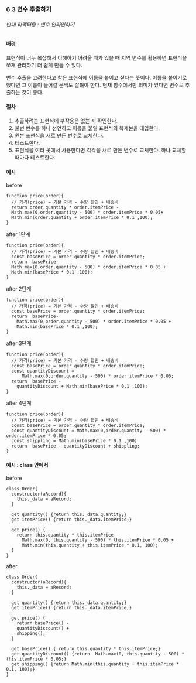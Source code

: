 ### 6.3 변수 추출하기
###### 반대 리팩터링 : _변수 인라인하기_
#### 배경

  표현식이 너무 복잡해서 이해하기 어려울 때가 있을 때 지역 변수를 활용하면 표현식을 쪼개 관리하기 더 쉽게 만들 수 있다.

변수 추출을 고려한다고 함은 표현식에 이름을 붙이고 싶다는 뜻이다. 이름을 붙이기로 했다면 그 이름이 들어갈 문맥도 살펴야 한다. 현재 함수에서만 의미가 있다면 변수로 추출하는 것이 좋다.

#### 절차
1. 추출하려는 표현식에 부작용은 없는 지 확인한다.
2. 불변 변수를 하나 선언하고 이름을 붙일 표현식의 복제본을 대입한다.
3. 원본 표현식을 새로 만든 변수로 교체한다.
4. 테스트한다.
5. 표현식을 여러 곳에서 사용한다면 각각을 새로 만든 변수로 교체한다. 하나 교체할 때마다 테스트한다.

#### 예시
before
```
function price(order){
  // 가격(price) = 기본 가격 - 수량 할인 + 배송비
  return order.quantity * order.itemPrice - 
  Math.max(0,order.quantity - 500) * order.itemPrice * 0.05+
  Math.min(order.quantity + order.itemPrice * 0.1 ,100);
}
```
after 1단계
```
function price(order){
  // 가격(price) = 기본 가격 - 수량 할인 + 배송비
  const basePrice = order.quantity * order.itemPrice;
  return  basePrice- 
  Math.max(0,order.quantity - 500) * order.itemPrice * 0.05 +
  Math.min(basePrice * 0.1 ,100);
}
```
after 2단계
```
function price(order){
  // 가격(price) = 기본 가격 - 수량 할인 + 배송비
  const basePrice = order.quantity * order.itemPrice;
  return  basePrice- 
    Math.max(0,order.quantity - 500) * order.itemPrice * 0.05 +
    Math.min(basePrice * 0.1 ,100);
}
```
after 3단계
```
function price(order){
  // 가격(price) = 기본 가격 - 수량 할인 + 배송비
  const basePrice = order.quantity * order.itemPrice;
  const quantityDiscount = 
      Math.max(0,order.quantity - 500) * order.itemPrice * 0.05;
  return  basePrice - 
    quantityDiscount + Math.min(basePrice * 0.1 ,100);
}
```
after 4단계
```
function price(order){
  // 가격(price) = 기본 가격 - 수량 할인 + 배송비
  const basePrice = order.quantity * order.itemPrice;
  const quantityDiscount = Math.max(0,order.quantity - 500) * order.itemPrice * 0.05;
  const shippling = Math.min(basePrice * 0.1 ,100)
  return  basePrice - quantityDiscount + shippling;
}
```

#### 예시 : class 안에서
before
```
class Order{
  constructor(aRecord){
    this._data = aRecord;
  }

  get quantity() {return this._data.quantity;}
  get itemPrice() {return this._data.itemPrice;}

  get price() {
    return this.quantity * this.itemPrice -
      Math.max(0, this.quantity - 500) * this.itemPrice * 0.05 +
      Math.min(this.quantity + this.itemPrice * 0.1, 100);
  }
}
```
after
```
class Order{
  constructor(aRecord){
    this._data = aRecord;
  }

  get quantity() {return this._data.quantity;}
  get itemPrice() {return this._data.itemPrice;}

  get price() {
    return basePrice() -
    quantityDiscount() +
    shipping();
  }

  get basePrice() { return this.quantity * this.itemPrice;}
  get quantityDiscount() {return  Math.max(0, this.quantity - 500) * this.itemPrice * 0.05;}
  get shipping() {return Math.min(this.quantity + this.itemPrice * 0.1, 100);}
}
```
